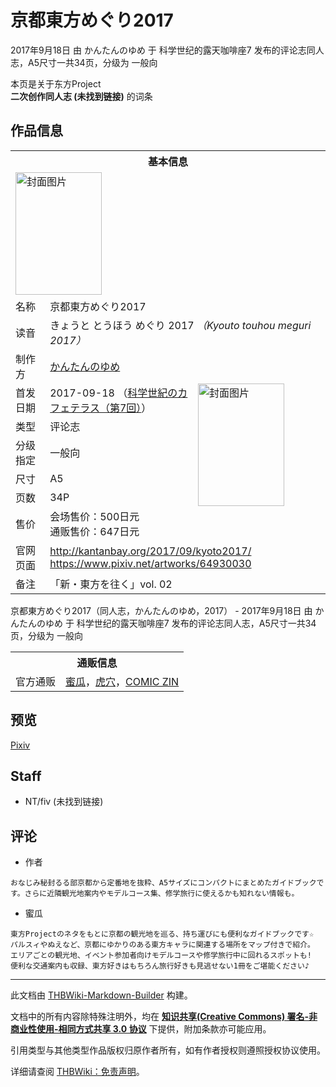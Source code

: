 # 京都東方めぐり2017

<!-- source html: G:\repos\THBWiki-Markdown-Builder\THBWikiMarkdown\Temp\main\8\8f\ns0%3A%E4%BA%AC%E9%83%BD%E6%9D%B1%E6%96%B9%E3%82%81%E3%81%90%E3%82%8A2017.html -->

2017年9月18日 由 かんたんのゆめ 于 科学世纪的露天咖啡座7 发布的评论志同人志，A5尺寸一共34页，分级为 一般向

本页是关于东方Project  
 **二次创作同人志 (未找到链接)** 的词条

## 作品信息

<table><tbody><tr><th colspan="3">基本信息</th></tr><tr><td class="cover-artwork-mobile" colspan="2"><a href="./文件-京都東方めぐり2017封面.jpg.md" class="image" title="封面图片"><img alt="封面图片" src="https://upload.thwiki.cc/thumb/6/66/%E4%BA%AC%E9%83%BD%E6%9D%B1%E6%96%B9%E3%82%81%E3%81%90%E3%82%8A2017%E5%B0%81%E9%9D%A2.jpg/138px-%E4%BA%AC%E9%83%BD%E6%9D%B1%E6%96%B9%E3%82%81%E3%81%90%E3%82%8A2017%E5%B0%81%E9%9D%A2.jpg" decoding="async" loading="lazy" width="138" height="196" srcset="https://upload.thwiki.cc/thumb/6/66/%E4%BA%AC%E9%83%BD%E6%9D%B1%E6%96%B9%E3%82%81%E3%81%90%E3%82%8A2017%E5%B0%81%E9%9D%A2.jpg/207px-%E4%BA%AC%E9%83%BD%E6%9D%B1%E6%96%B9%E3%82%81%E3%81%90%E3%82%8A2017%E5%B0%81%E9%9D%A2.jpg 1.5x, https://upload.thwiki.cc/thumb/6/66/%E4%BA%AC%E9%83%BD%E6%9D%B1%E6%96%B9%E3%82%81%E3%81%90%E3%82%8A2017%E5%B0%81%E9%9D%A2.jpg/276px-%E4%BA%AC%E9%83%BD%E6%9D%B1%E6%96%B9%E3%82%81%E3%81%90%E3%82%8A2017%E5%B0%81%E9%9D%A2.jpg 2x" data-file-width="874" data-file-height="1240"></a></td>
</tr><tr><td class="label">名称</td><td colspan="2"> 京都東方めぐり2017 </td></tr><tr><td class="label">读音</td><td colspan="2"> きょうと とうほう めぐり 2017 <i>（Kyouto touhou meguri 2017）</i> </td></tr><tr><td class="label">制作方</td><td><a href="./かんたんのゆめ.md" title="かんたんのゆめ">かんたんのゆめ</a></td><td class="cover-artwork" rowspan="7" style="min-width:196px;"><a href="./文件-京都東方めぐり2017封面.jpg.md" class="image" title="封面图片"><img alt="封面图片" src="https://upload.thwiki.cc/thumb/6/66/%E4%BA%AC%E9%83%BD%E6%9D%B1%E6%96%B9%E3%82%81%E3%81%90%E3%82%8A2017%E5%B0%81%E9%9D%A2.jpg/138px-%E4%BA%AC%E9%83%BD%E6%9D%B1%E6%96%B9%E3%82%81%E3%81%90%E3%82%8A2017%E5%B0%81%E9%9D%A2.jpg" decoding="async" loading="lazy" width="138" height="196" srcset="https://upload.thwiki.cc/thumb/6/66/%E4%BA%AC%E9%83%BD%E6%9D%B1%E6%96%B9%E3%82%81%E3%81%90%E3%82%8A2017%E5%B0%81%E9%9D%A2.jpg/207px-%E4%BA%AC%E9%83%BD%E6%9D%B1%E6%96%B9%E3%82%81%E3%81%90%E3%82%8A2017%E5%B0%81%E9%9D%A2.jpg 1.5x, https://upload.thwiki.cc/thumb/6/66/%E4%BA%AC%E9%83%BD%E6%9D%B1%E6%96%B9%E3%82%81%E3%81%90%E3%82%8A2017%E5%B0%81%E9%9D%A2.jpg/276px-%E4%BA%AC%E9%83%BD%E6%9D%B1%E6%96%B9%E3%82%81%E3%81%90%E3%82%8A2017%E5%B0%81%E9%9D%A2.jpg 2x" data-file-width="874" data-file-height="1240"></a></td>
</tr><tr><td class="label">首发日期</td><td>2017-09-18&#160;（<a href="/展会作品列表?e=%E7%A7%91%E5%AD%A6%E4%B8%96%E7%BA%AA%E7%9A%84%E9%9C%B2%E5%A4%A9%E5%92%96%E5%95%A1%E5%BA%A7%237">科学世紀のカフェテラス（第7回）</a>）</td></tr><tr><td class="label">类型</td><td>评论志</td></tr><tr><td class="label">分级指定</td><td>一般向</td></tr><tr><td class="label">尺寸</td><td>A5</td></tr><tr><td class="label">页数</td><td>34P</td></tr><tr><td class="label">售价</td><td>会场售价：500日元<br>通贩售价：647日元</td></tr>
<tr><td class="label">官网页面</td><td colspan="2"><a rel="nofollow" class="external free" href="http://kantanbay.org/2017/09/kyoto2017/">http://kantanbay.org/2017/09/kyoto2017/</a><br><a rel="nofollow" class="external free" href="https://www.pixiv.net/artworks/64930030">https://www.pixiv.net/artworks/64930030</a></td></tr><tr><td class="label">备注</td><td colspan="2">「新・東方を往く」vol. 02</td></tr></tbody></table>

京都東方めぐり2017（同人志，かんたんのゆめ，2017） - 2017年9月18日 由 かんたんのゆめ 于 科学世纪的露天咖啡座7 发布的评论志同人志，A5尺寸一共34页，分级为 一般向

<table><tbody><tr><th colspan="3">通贩信息</th></tr><tr><td class="label">官方通贩</td><td colspan="2"><a rel="nofollow" class="external text" href="https://www.melonbooks.co.jp/detail/detail.php?product_id=284586">蜜瓜</a>，<a rel="nofollow" class="external text" href="https://ec.toranoana.jp/tora_r/ec/item/040030571783">虎穴</a>，<a rel="nofollow" class="external text" href="https://shop.comiczin.jp/products/detail.php?product_id=34292">COMIC ZIN</a></td></tr></tbody></table>



## 预览
  
[Pixiv](https://www.pixiv.net/artworks/64930030)
  


## Staff
- NT/fiv (未找到链接)


## 评论
- 作者

```
おなじみ秘封るる部京都から定番地を抜粋、A5サイズにコンパクトにまとめたガイドブックです。さらに近隣観光地案内やモデルコース集、修学旅行に使えるかも知れない情報も。
```

- 蜜瓜

```
東方Projectのネタをもとに京都の観光地を巡る、持ち運びにも便利なガイドブックです☆
パルスィやぬえなど、京都にゆかりのある東方キャラに関連する場所をマップ付きで紹介。
エリアごとの観光地、イベント参加者向けモデルコースや修学旅行中に回れるスポットも!
便利な交通案内も収録、東方好きはもちろん旅行好きも見逃せない1冊をご堪能ください♪
```

  
  

  





---

此文档由 [THBWiki-Markdown-Builder](https://github.com/Delsin-Yu/THBWiki-Markdown-Builder) 构建。

文档中的所有内容除特殊注明外，均在 [**知识共享(Creative Commons) 署名-非商业性使用-相同方式共享 3.0 协议**](https://creativecommons.org/licenses/by-sa/3.0/deed.zh-hans) 下提供，附加条款亦可能应用。

引用类型与其他类型作品版权归原作者所有，如有作者授权则遵照授权协议使用。

详细请查阅 [THBWiki：免责声明](https://thbwiki.cc/THBWiki:%E5%85%8D%E8%B4%A3%E5%A3%B0%E6%98%8E)。

